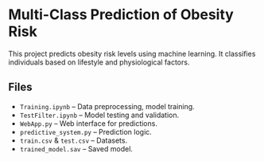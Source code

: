 # Multi-Class Prediction of Obesity Risk  

This project predicts obesity risk levels using machine learning. It classifies individuals based on lifestyle and physiological factors.  

## Files  
- `Training.ipynb` – Data preprocessing, model training.  
- `TestFilter.ipynb` – Model testing and validation.  
- `WebApp.py` – Web interface for predictions.  
- `predictive_system.py` – Prediction logic.  
- `train.csv` & `test.csv` – Datasets.  
- `trained_model.sav` – Saved model.  


